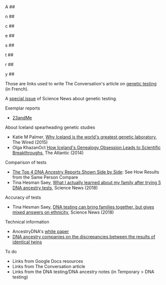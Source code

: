 ##  ##

  ##

  ##

  ##

  ##

  ##

  ##

  ##

  ##

  ##

  ##

  ##

  ##

  ##

  ##

  ##

  ##

  ##

  ##

  ##

  ##

  ##

  ##

  ##

  ##

  ##

  ##

  ##

  ##

  ##

  ##

  ##

  ##

  ##

  ##

  ##

  ##

  ##

  ##

  ##

  ##

  ##

  ##

  ##

  ##

  ##

  ##

  ##

  ##

  ##

  ##

  ##

  ##

  ##

  ##

  ##

  ##

  ##

  ##

  ##

  ##

  ##

  ##

  ##

  ##

  ##

  ##

  ##

  ##

  ##

  ##

  ##

  ##

  ##

  ##

  ##

  ##

  ##

  ##

  ##

  ##

  ##

  ##

  ##

  ##

  ##

  ##

  ##

  ##

  ##

  ##

  ##

  ##

  ##

  ##

  ##

  ##

  ##

  ##

  ##

  ##

  ##

  ##

  ##

  ##

  ##

  ##

  ##

  ##

  ##

  ##

  ##

  ##

  ##

  ##

  ##

  ##

  ##

  ##

  ##

  ##

  ##

  ##

  ##

  ##

  ##

  ##

  ##

  ##

  ##

  ##

  ##

  ##

  ##

  ##

  ##

  ##

  ##

  ##

  ##

  ##

  ##

  ##

  ##

  ##

  ##

  ##

  ##

  ##

  ##

  ##

  ##

  ##

  ##

  ##

  ##

  ##

  ##

  ##

  ##

  ##

  ##

  ##

  ##

  ##

  ##

  ##

  ##

  ##

  ##

  ##

  ##

  ##

  ##

  ##

  ##

  ##

  ##

  ##

  ##

  ##

  ##

  ##

  ##

  ##

  ##

  ##

  ##

  ##

  ##

  ##

  ##

  ##

  ##

  ##

  ##

  ##

  ##

  ##

  ##

  ##

  ##

  ##

  ##

  ##

  ##

  ##

  ##

  ##

  ##

  ##

  ##

  ##

  ##

  ##

  ##

  ##

  ##

  ##

  ##

  ##

  ##

  ##

  ##

  ##

  ##

  ##

  ##

  ##

  ##

  ##

  ##

  ##

  ##

  ##

  ##

  ##

  ##

  ##

  ##

  ##

  ##

  ##

  ##

  ##

  ##

  ##

  ##

  ##

  ##

  ##

  ##

  ##

  ##

  ##

  ##

  ##

  ##

  ##

  ##

  ##

  ##

  ##

  ##

  ##

  ##

  ##

  ##

  ##

  ##

  ##

  ##

  ##

  ##

  ##

  ##

  ##

  ##

  ##

  ##

  ##

  ##

  ##

  ##

  ##

  ##

  ##

  ##

  ##

  ##

  ##

  ##

  ##

  ##

  ##

  ##

  ##

  ##

  ##

  ##

  ##

  ##

  ##

  ##

  ##

  ##

  ##

  ##

  ##

  ##

  ##

  ##

  ##

  ##

  ##

  ##

  ##

  ##

  ##

  ##

  ##

  ##

  ##

  ##

  ##

  ##

  ##

  ##

  ##

  ##

  ##

  ##

  ##

  ##

  ##

  ##

  ##

  ##

  ##

  ##

  ##

  ##

  ##

  ##

  ##

  ##

  ##

  ##

  ##

  ##

  ##

  ##

  ##

  ##

  ##

  ##

  ##

  ##

  ##

  ##

  ##

  ##

  ##

  ##

  ##

  ##

  ##

  ##

  ##

  ##

  ##

  ##

  ##

  ##

  ##

  ##

  ##

  ##

  ##

  ##

  ##

  ##

  ##

  ##

  ##

  ##

  ##

  ##

  ##

  ##

  ##

  ##

  ##

  ##

  ##

  ##

  ##

  ##

  ##

  ##

  ##

  ##

  ##

  ##

  ##

  ##

  ##

  ##

  ##

  ##

  ##

  ##

  ##

  ##

  ##

  ##

  ##

  ##

  ##

  ##

  ##

  ##

  ##

  ##

  ##

  ##

  ##

  ##

  ##

  ##

  ##

  ##

  ##

  ##

  ##

  ##

  ##

  ##

  ##

  ##

  ##

  ##

  ##

  ##

  ##

  ##

  ##

  ##

  ##

  ##

  ##

  ##

  ##

  ##

  ##

  ##

  ##

  ##

  ##

  ##

  ##

  ##

  ##

  ##

  ##

  ##

  ##

  ##

  ##

  ##

  ##

  ##

  ##

  ##

  ##

  ##

  ##

  ##

  ##

  ##

  ##

  ##

  ##

  ##

  ##

  ##

  ##

  ##

  ##

  ##

  ##

  ##

  ##

  ##

  ##

  ##

  ##

  ##

  ##

  ##

  ##

  ##

  ##

  ##

  ##

  ##

  ##

  ##

  ##

  ##

  ##

  ##

  ##

  ##

  ##

  ##

  ##

  ##

  ##

  ##

  ##

  ##

  ##

  ##

  ##

  ##

  ##

  ##

  ##

  ##

  ##

  ##

  ##

  ##

  ##

  ##

  ##

  ##

  ##

  ##

  ##

  ##

  ##

  ##

  ##

  ##

  ##

  ##

  ##

  ##

  ##

  ##

  ##

  ##

  ##

  ##

  ##

  ##

  ##

  ##

  ##

  ##

  ##

  ##

  ##

  ##

  ##

  ##

  ##

  ##

  ##

  ##

  ##

  ##

  ##

  ##

  ##

  ##

  ##

  ##

  ##

  ##

  ##

  ##

  ##

  ##

  ##

  ##

  ##

  ##

  ##

  ##

  ##

  ##

  ##

  ##

  ##

  ##

  ##

  ##

  ##

  ##

  ##

  ##

  ##

  ##

  ##

  ##

  ##

  ##

  ##

  ##

  ##

  ##

  ##

  ##

  ##

  ##

  ##

  ##

  ##

  ##

  ##

  ##

  ##

  ##

  ##

  ##

  ##

  ##

  ##

  ##

  ##

  ##

  ##

  ##

  ##

  ##

  ##

  ##

  ##

  ##

  ##

  ##

  ##

  ##

  ##

  ##

  ##

  ##

  ##

  ##

  ##

  ##

  ##

  ##

  ##

  ##

  ##

  ##

  ##

  ##

  ##

  ##

  ##

  ##

  ##

  ##

  ##

  ##

  ##

  ##

  ##

  ##

  ##

  ##

  ##

  ##

  ##

  ##

  ##

  ##

  ##

  ##

  ##

  ##

  ##

  ##

  ##

  ##

  ##

  ##

  ##

  ##

  ##

  ##

  ##

  ##

  ##

  ##

  ##

  ##

  ##

  ##

  ##

  ##

  ##

  ##

  ##

  ##

  ##

  ##

  ##

  ##

  ##

  ##

  ##

  ##

  ##

  ##

  ##

  ##

  ##

  ##

  ##

  ##

  ##

  ##

  ##

  ##

  ##

  ##

  ##

  ##

  ##

  ##

  ##

  ##

  ##

  ##

  ##

  ##

  ##

  ##

  ##

  ##

  ##

  ##

  ##

  ##

  ##

  ##

  ##

  ##

  ##

  ##

  ##

  ##

  ##

  ##

  ##

  ##

  ##

  ##

  ##

  ##

  ##

  ##

  ##

  ##

  ##

  ##

  ##

  ##

  ##

  ##

  ##

  ##

  ##

  ##

  ##

  ##

  ##

  ##

  ##

  ##

  ##

  ##

  ##

  ##

  ##

  ##

  ##

  ##

  ##

  ##

  ##

  ##

  ##

  ##

  ##

  ##

  ##

  ##

  ##

  ##

  ##

  ##

  ##

  ##

  ##

  ##

  ##

  ##

  ##

  ##

  ##

  ##

  ##

  ##

  ##

  ##

  ##

  ##

  ##

  ##

  ##

  ##

  ##

  ##

  ##

  ##

  ##

  ##

  ##

  ##

  ##

  ##

  ##

  ##

  ##

  ##

  ##

  ##

  ##

  ##

  ##

  ##

  ##

  ##

  ##

  ##

  ##

  ##

  ##

  ##

  ##

  ##

  ##

  ##

  ##

  ##

  ##

  ##

  ##

  ##

  ##

  ##

  ##

  ##

  ##

  ##

  ##

  ##

  ##

  ##

  ##

  ##

  ##

  ##

  ##

  ##

  ##

  ##

  ##

  ##

  ##

  ##

  ##

  ##

  ##

  ##

  ##

  ##

  ##

  ##

  ##

  ##

  ##

  ##

  ##

  ##

  ##

  ##

  ##

  ##

  ##

  ##

  ##

  ##

  ##

  ##

  ##

  ##

  ##

  ##

  ##

  ##

  ##

  ##

  ##

  ##

  ##

  ##

  ##

  ##

  ##

  ##

  ##

  ##

  ##

  ##

  ##

  ##

  ##

  ##

  ##

  ##

  ##

  ##

  ##

  ##

  ##

  ##

  ##

  ##

  ##

  ##

  ##

  ##

  ##

  ##

  ##

  ##

  ##

  ##

  ##

  ##

  ##

  ##

  ##

  ##

  ##

  ##

  ##

  ##

  ##

  ##

  ##

  ##

  ##

  ##

  ##

  ##

  ##

  ##

  ##

  ##

  ##

  ##

  ##

  ##

  ##

  ##

  ##

  ##

  ##

  ##

  ##

  ##

  ##

  ##

  ##

  ##

  ##

  ##

  ##

  ##

  ##

  ##

  ##

  ##

  ##

  ##

  ##

  ##

  ##

  ##

  ##

  ##

  ##

  ##

  ##

  ##

  ##

  ##

  ##

  ##

  ##

  ##

  ##

  ##

  ##

  ##

  ##

  ##

  ##

  ##

  ##

  ##

  ##

  ##

  ##

  ##

  ##

  ##

  ##

  ##

  ##

  ##

  ##

  ##

  ##

  ##

  ##

  ##

  ##

  ##

  ##

  ##

  ##

  ##

  ##

  ##

  ##

  ##

  ##

  ##

  ##

  ##

  ##

  ##

  ##

  ##

  ##

  ##

  ##

  ##

  ##

  ##

  ##

  ##

  ##

  ##

  ##

  ##

  ##

  ##

  ##

  ##

  ##

  ##

  ##

  ##

  ##

  ##

  ##

  ##

  ##

  ##

  ##

  ##

  ##

  ##

  ##

  ##

  ##

  ##

  ##

  ##

  ##

  ##

  ##

  ##

  ##

  ##

  ##

  ##

  ##

  ##

  ##

  ##

  ##

  ##

  ##

  ##

  ##

  ##

  ##

  ##

  ##

  ##

  ##

  ##

  ##

  ##

  ##

  ##

  ##

  ##

  ##

  ##

  ##

  ##

  ##

  ##

  ##

  ##

  ##

  ##

  ##

  ##

  ##

  ##

  ##

  ##

  ##

  ##

  ##

  ##

  ##

  ##

  ##

  ##

  ##

  ##

  ##

  ##

  ##

  ##

  ##

  ##

  ##

  ##

  ##

  ##

  ##

  ##

  ##

  ##

  ##

  ##

  ##

  ##

  ##

  ##

  ##

  ##

  ##

  ##

  ##

  ##

  ##

  ##

  ##

  ##

  ##

  ##

  ##

  ##

  ##

  ##

  ##

  ##

  ##

  ##

  ##

  ##

  ##

  ##

  ##

  ##

  ##

  ##

  ##

  ##

  ##

  ##

  ##

  ##

  ##

  ##

  ##

  ##

  ##

  ##

  ##

  ##

  ##

  ##

  ##

  ##

  ##

  ##

  ##

  ##

  ##

  ##

  ##

  ##

  ##

  ##

  ##

  ##

  ##

  ##

  ##

  ##

  ##

  ##

  ##

  ##

  ##

  ##

  ##

  ##

  ##

  ##

  ##

  ##

  ##

  ##

  ##

  ##

  ##

  ##

  ##

  ##

  ##

  ##

  ##

  ##

  ##

  ##

  ##

  ##

  ##

  ##

  ##

  ##

  ##

  ##

  ##

  ##

  ##

  ##

  ##

  ##

  ##

  ##

  ##

  ##

  ##

  ##

  ##

  ##

  ##

  ##

  ##

  ##

  ##

  ##

  ##

  ##

  ##

  ##

  ##

  ##

  ##

  ##

  ##

  ##

  ##

  ##

  ##

  ##

  ##

  ##

  ##

  ##

  ##

  ##

  ##

  ##

  ##

  ##

  ##

  ##

  ##

  ##

  ##

  ##

  ##

  ##

  ##

  ##

  ##

  ##

  ##

  ##

  ##

  ##

  ##

  ##

  ##

  ##

  ##

  ##

  ##

  ##

  ##

  ##

  ##

  ##

  ##

  ##

  ##

  ##

  ##

  ##

  ##

  ##

  ##

  ##

  ##

  ##

  ##

  ##

  ##

  ##

  ##

  ##

  ##

  ##

  ##

  ##

  ##

  ##

  ##

  ##

  ##

  ##

  ##

  ##

  ##

  ##

  ##

  ##

  ##

  ##

  ##

  ##

  ##

  ##

  ##

  ##

  ##

  ##

  ##

  ##

  ##

  ##

  ##

  ##

  ##

  ##

  ##

  ##

  ##

  ##

  ##

  ##

  ##

  ##

  ##

  ##

  ##

  ##

  ##

  ##

  ##

  ##

  ##

  ##

  ##

  ##

  ##

  ##

  ##

  ##

  ##

  ##

  ##

  ##

  ##

  ##

  ##

  ##

  ##

  ##

  ##

  ##

  ##

  ##

  ##

  ##

  ##

  ##

  ##

  ##

  ##

  ##

  ##

  ##

  ##

  ##

  ##

  ##

  ##

  ##

  ##

  ##

  ##

  ##

  ##

  ##

  ##

  ##

  ##

  ##

  ##

  ##

  ##

  ##

  ##

  ##

  ##

  ##

  ##

  ##

  ##

  ##

  ##

  ##

  ##

  ##

  ##

  ##

  ##

  ##

  ##

  ##

  ##

  ##

  ##

  ##

  ##

  ##

  ##

  ##

  ##

  ##

  ##

  ##

  ##

  ##

  ##

  ##

  ##

  ##

  ##

  ##

  ##

  ##

  ##

  ##

  ##

  ##

  ##

  ##

  ##

  ##

  ##

  ##

  ##

  ##

  ##

  ##

  ##

  ##

  ##

  ##

  ##

  ##

  ##

  ##

  ##

  ##

  ##

  ##

  ##

  ##

  ##

  ##

  ##

  ##

  ##

  ##

  ##

  ##

  ##

  ##

  ##

  ##

  ##

  ##

  ##

  ##

  ##

  ##

  ##

  ##

  ##

  ##

  ##

  ##

  ##

  ##

  ##

  ##

  ##

  ##

  ##

  ##

  ##

  ##

  ##

  ##

  ##

  ##

  ##

  ##

  ##

  ##

  ##

  ##

  ##

  ##

  ##

  ##

  ##

  ##

  ##

  ##

  ##

  ##

  ##

  ##

  ##

  ##

  ##

  ##

  ##

  ##

  ##

  ##

  ##

  ##

  ##

  ##

  ##

  ##

  ##

  ##

  ##

  ##

  ##

  ##

  ##

  ##

  ##

  ##

  ##

  ##

  ##

  ##

  ##

  ##

  ##

  ##

  ##

  ##

  ##

  ##

  ##

  ##

  ##

  ##

  ##

  ##

  ##

  ##

  ##

  ##

  ##

  ##

  ##

  ##

  ##

  ##

  ##

  ##

  ##

  ##

  ##

  ##

  ##

  ##

  ##

  ##

  ##

  ##

  ##

  ##

  ##

  ##

  ##

  ##

  ##

  ##

  ##

  ##

  ##

  ##

  ##

  ##

  ##

  ##

  ##

  ##

  ##

  ##

  ##

  ##

  ##

  ##

  ##

  ##

  ##

  ##

  ##

  ##

  ##

  ##

  ##

  ##

  ##

  ##

  ##

  ##

  ##

  ##

  ##

  ##

  ##

  ##

  ##

  ##

  ##

  ##

  ##

  ##

  ##

  ##

  ##

  ##

  ##

  ##

  ##

  ##

  ##

  ##

A ##

n ##

c ##

e ##

s ##

t ##

r ##

y ##

Those are links used to write The Conversation's article on
[genetic testing](http://theconversation.com/que-valent-les-tests-adn-pour-decrire-nos-origines-117144) (in French).

A [special issue](https://www.sciencenews.org/article/consumer-genetic-testing-ancestry-dna) of Science News about genetic testing.

Exemplar reports

* [23andMe](https://permalinks.23andme.com/pdf/samplereport_ancestrycomp.pdf)

About Iceland spearheading genetic studies

* Katie M Palmer, [Why Iceland is the world's greatest genetic laboratory](https://www.wired.com/2015/03/iceland-worlds-greatest-genetic-laboratory/), The Wired (2015)
* Olga KhazanOct [How Iceland's Genealogy Obsession Leads to Scientific Breakthroughs](https://www.theatlantic.com/health/archive/2014/10/how-icelands-genealogy-obsession-leads-to-scientific-breakthroughs/381097/), The Atlantic (2014)

Comparison of tests

* [The Top 4 DNA Ancestry Reports Shown Side by Side](https://familyhistorydaily.com/genealogy-help-and-how-to/dna-ethnicity-reports-compare/): See How Results from the Same Person Compare
* Tina Hesman Saey, [What I actually learned about my family after trying 5 DNA ancestry tests](https://www.sciencenews.org/article/family-dna-ancestry-tests-review-comparison), Science News (2018)

Accuracy of tests

* Tina Hesman Saey, [DNA testing can bring families together, but gives mixed answers on ethnicity](https://www.sciencenews.org/article/dna-testing-ancestry-family-tree), Science News (2018)

Technical information

* AncestryDNA's [white paper](https://www.ancestry.com/dna/resource/whitePaper/AncestryDNA-Ethnicity-White-Paper.pdf)
* [DNA ancestry companies on the discrepancies between the results of identical twins](https://www.cbc.ca/marketplace/blog/dna-ancestry-companies-respond)

To do

* Links from Google Docs resources
* Links from The Conversation article
* Links from the DNA testing/DNA ancestry notes (in Temporary > DNA testing)

<!-- * Kennett DA et al. 2018. [The Rise and Fall of BritainsDNA: A Tale of Misleading Claims, Media Manipulation and Threats to Academic Freedom](https://www.mdpi.com/2313-5778/2/4/47/htm). Genealogy 2018, Vol. 2, Page 47 2, 47.
* [BritainsDNA is telling Its Customers "Mostly Total Bollocks" About Their Ancestors](https://www.buzzfeed.com/tomchivers/this-dna-ancestry-company-is-telling-its-customers-mostly-to)
-->
